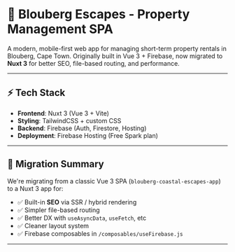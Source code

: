 # 🏡 Blouberg Escapes - Property Management SPA

A modern, mobile-first web app for managing short-term property rentals in Blouberg, Cape Town. Originally built in Vue 3 + Firebase, now migrated to **Nuxt 3** for better SEO, file-based routing, and performance.

---

## ⚡ Tech Stack

- **Frontend**: Nuxt 3 (Vue 3 + Vite)
- **Styling**: TailwindCSS + custom CSS
- **Backend**: Firebase (Auth, Firestore, Hosting)
- **Deployment**: Firebase Hosting (Free Spark plan)

---

## 🔁 Migration Summary

We're migrating from a classic Vue 3 SPA (`blouberg-coastal-escapes-app`) to a Nuxt 3 app for:

- ✅ Built-in **SEO** via SSR / hybrid rendering  
- ✅ Simpler file-based routing  
- ✅ Better DX with `useAsyncData`, `useFetch`, etc  
- ✅ Cleaner layout system  
- ✅ Firebase composables in `/composables/useFirebase.js`

---


